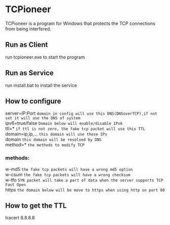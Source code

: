 # TCPioneer
TCPioneer is a program for Windows that protects the TCP connections from being interfered.

## Run as Client
run tcpioneer.exe to start the program
## Run as Service
run install.bat to install the service

## How to configure
  server=IP:Port         `domain in config will use this DNS(DNSoverTCP),if not set it will use the DNS of system`  
  ipv6=true/false        `Domain below will enable/disable IPv6`  
  ttl=*                  `if ttl is not zero, the fake tcp packet will use this TTL`  
  domain=ip,ip,...       `this domain will use these IPs`  
  domain                 `this domain will be resolved by DNS`  
  method=*               `the methods to modify TCP`  
  ### methods:
  w-md5                  `the fake tcp packets will have a wrong md5 option`  
  w-csum                 `the fake tcp packets will have a wrong checksum`  
  w-tfo                  `SYN packet will take a part of data when the server supports TCP Fast Open`  
  https                  `the domain below will be move to https when using http on port 80`  

## How to get the TTL
tracert 8.8.8.8
